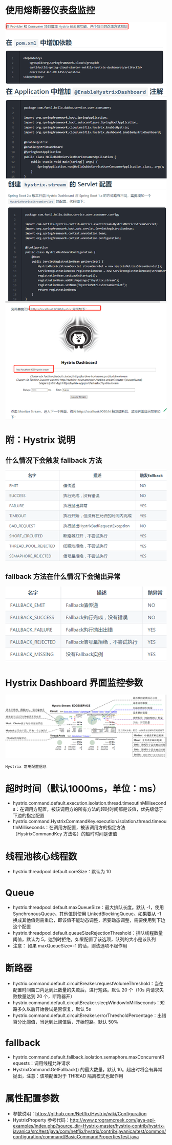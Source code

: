 # 使用熔断器仪表盘监控

![](pics/Dubbo中使用Hystrix熔断器仪表盘01.png)
![](pics/Dubbo中使用Hystrix熔断器仪表盘02.png)
![](pics/Dubbo中使用Hystrix熔断器仪表盘03.png)
![](pics/Dubbo中使用Hystrix熔断器仪表盘04.png)

# 附：Hystrix 说明

## 什么情况下会触发 fallback 方法

![](pics/什么情况下会触发fallback方法.png)

## fallback 方法在什么情况下会抛出异常

![](pics/fallback方法在什么情况下会抛出异常.png)

# Hystrix Dashboard 界面监控参数

![](pics/HystrixDashboard界面监控参数.png)

    Hystrix 常用配置信息

# 超时时间（默认1000ms，单位：ms）

- hystrix.command.default.execution.isolation.thread.timeoutInMilliseconds：在调用方配置，被该调用方的所有方法的超时时间都是该值，优先级低于下边的指定配置
- hystrix.command.HystrixCommandKey.execution.isolation.thread.timeoutInMilliseconds：在调用方配置，被该调用方的指定方法（HystrixCommandKey 方法名）的超时时间是该值

# 线程池核心线程数

- hystrix.threadpool.default.coreSize：默认为 10

# Queue

- hystrix.threadpool.default.maxQueueSize：最大排队长度。默认 -1，使用 SynchronousQueue。其他值则使用 LinkedBlockingQueue。如果要从 -1 换成其他值则需重启，即该值不能动态调整，若要动态调整，需要使用到下边这个配置
- hystrix.threadpool.default.queueSizeRejectionThreshold：排队线程数量阈值，默认为 5，达到时拒绝，如果配置了该选项，队列的大小是该队列
- 注意： 如果 maxQueueSize=-1 的话，则该选项不起作用

# 断路器

- hystrix.command.default.circuitBreaker.requestVolumeThreshold：当在配置时间窗口内达到此数量的失败后，进行短路。默认 20 个（10s 内请求失败数量达到 20 个，断路器开）
- hystrix.command.default.circuitBreaker.sleepWindowInMilliseconds：短路多久以后开始尝试是否恢复，默认 5s
- hystrix.command.default.circuitBreaker.errorThresholdPercentage：出错百分比阈值，当达到此阈值后，开始短路。默认 50%

# fallback

- hystrix.command.default.fallback.isolation.semaphore.maxConcurrentRequests：调用线程允许请求 
- HystrixCommand.GetFallback() 的最大数量，默认 10。超出时将会有异常抛出，注意：该项配置对于 THREAD 隔离模式也起作用

# 属性配置参数

- 参数说明：https://github.com/Netflix/Hystrix/wiki/Configuration
- HystrixProperty 参考代码：http://www.programcreek.com/java-api-examples/index.php?source_dir=Hystrix-master/hystrix-contrib/hystrix-javanica/src/test/java/com/netflix/hystrix/contrib/javanica/test/common/configuration/command/BasicCommandPropertiesTest.java

